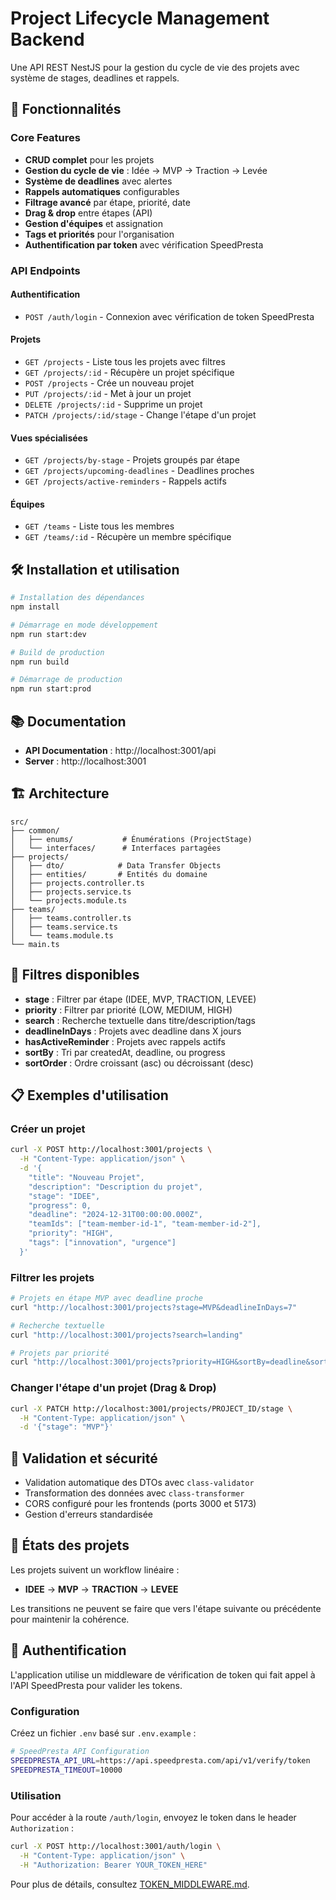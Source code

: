# Project Lifecycle Management Backend

Une API REST NestJS pour la gestion du cycle de vie des projets avec système de stages, deadlines et rappels.

## 🚀 Fonctionnalités

### Core Features
- **CRUD complet** pour les projets
- **Gestion du cycle de vie** : Idée → MVP → Traction → Levée
- **Système de deadlines** avec alertes
- **Rappels automatiques** configurables
- **Filtrage avancé** par étape, priorité, date
- **Drag & drop** entre étapes (API)
- **Gestion d'équipes** et assignation
- **Tags et priorités** pour l'organisation
- **Authentification par token** avec vérification SpeedPresta

### API Endpoints

#### Authentification
- `POST /auth/login` - Connexion avec vérification de token SpeedPresta

#### Projets
- `GET /projects` - Liste tous les projets avec filtres
- `GET /projects/:id` - Récupère un projet spécifique
- `POST /projects` - Crée un nouveau projet
- `PUT /projects/:id` - Met à jour un projet
- `DELETE /projects/:id` - Supprime un projet
- `PATCH /projects/:id/stage` - Change l'étape d'un projet

#### Vues spécialisées
- `GET /projects/by-stage` - Projets groupés par étape
- `GET /projects/upcoming-deadlines` - Deadlines proches
- `GET /projects/active-reminders` - Rappels actifs

#### Équipes
- `GET /teams` - Liste tous les membres
- `GET /teams/:id` - Récupère un membre spécifique

## 🛠️ Installation et utilisation

```bash
# Installation des dépendances
npm install

# Démarrage en mode développement
npm run start:dev

# Build de production
npm run build

# Démarrage de production
npm run start:prod
```

## 📚 Documentation

- **API Documentation** : http://localhost:3001/api
- **Server** : http://localhost:3001

## 🏗️ Architecture

```
src/
├── common/
│   ├── enums/           # Énumérations (ProjectStage)
│   └── interfaces/      # Interfaces partagées
├── projects/
│   ├── dto/            # Data Transfer Objects
│   ├── entities/       # Entités du domaine
│   ├── projects.controller.ts
│   ├── projects.service.ts
│   └── projects.module.ts
├── teams/
│   ├── teams.controller.ts
│   ├── teams.service.ts
│   └── teams.module.ts
└── main.ts
```

## 🔧 Filtres disponibles

- **stage** : Filtrer par étape (IDEE, MVP, TRACTION, LEVEE)
- **priority** : Filtrer par priorité (LOW, MEDIUM, HIGH)
- **search** : Recherche textuelle dans titre/description/tags
- **deadlineInDays** : Projets avec deadline dans X jours
- **hasActiveReminder** : Projets avec rappels actifs
- **sortBy** : Tri par createdAt, deadline, ou progress
- **sortOrder** : Ordre croissant (asc) ou décroissant (desc)

## 📋 Exemples d'utilisation

### Créer un projet
```bash
curl -X POST http://localhost:3001/projects \
  -H "Content-Type: application/json" \
  -d '{
    "title": "Nouveau Projet",
    "description": "Description du projet",
    "stage": "IDEE",
    "progress": 0,
    "deadline": "2024-12-31T00:00:00.000Z",
    "teamIds": ["team-member-id-1", "team-member-id-2"],
    "priority": "HIGH",
    "tags": ["innovation", "urgence"]
  }'
```

### Filtrer les projets
```bash
# Projets en étape MVP avec deadline proche
curl "http://localhost:3001/projects?stage=MVP&deadlineInDays=7"

# Recherche textuelle
curl "http://localhost:3001/projects?search=landing"

# Projets par priorité
curl "http://localhost:3001/projects?priority=HIGH&sortBy=deadline&sortOrder=asc"
```

### Changer l'étape d'un projet (Drag & Drop)
```bash
curl -X PATCH http://localhost:3001/projects/PROJECT_ID/stage \
  -H "Content-Type: application/json" \
  -d '{"stage": "MVP"}'
```

## 🔐 Validation et sécurité

- Validation automatique des DTOs avec `class-validator`
- Transformation des données avec `class-transformer`
- CORS configuré pour les frontends (ports 3000 et 5173)
- Gestion d'erreurs standardisée

## 🚦 États des projets

Les projets suivent un workflow linéaire :
- **IDEE** → **MVP** → **TRACTION** → **LEVEE**

Les transitions ne peuvent se faire que vers l'étape suivante ou précédente pour maintenir la cohérence.

## 🔐 Authentification

L'application utilise un middleware de vérification de token qui fait appel à l'API SpeedPresta pour valider les tokens.

### Configuration

Créez un fichier `.env` basé sur `.env.example` :

```bash
# SpeedPresta API Configuration
SPEEDPRESTA_API_URL=https://api.speedpresta.com/api/v1/verify/token
SPEEDPRESTA_TIMEOUT=10000
```

### Utilisation

Pour accéder à la route `/auth/login`, envoyez le token dans le header `Authorization` :

```bash
curl -X POST http://localhost:3001/auth/login \
  -H "Content-Type: application/json" \
  -H "Authorization: Bearer YOUR_TOKEN_HERE"
```

Pour plus de détails, consultez [TOKEN_MIDDLEWARE.md](./TOKEN_MIDDLEWARE.md).